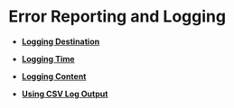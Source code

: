 # Error Reporting and Logging<a name="EN-US_TOPIC_0289899825"></a>

-   **[Logging Destination](logging-destination.md)**  

-   **[Logging Time](logging-time.md)**  

-   **[Logging Content](logging-content.md)**  

-   **[Using CSV Log Output](using-csv-log-output.md)**  


